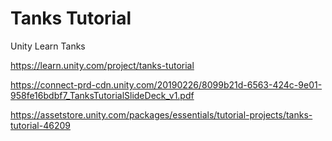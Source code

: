 # Tanks Tutorial

Unity Learn Tanks

https://learn.unity.com/project/tanks-tutorial

https://connect-prd-cdn.unity.com/20190226/8099b21d-6563-424c-9e01-958fe16bdbf7_TanksTutorialSlideDeck_v1.pdf

https://assetstore.unity.com/packages/essentials/tutorial-projects/tanks-tutorial-46209
